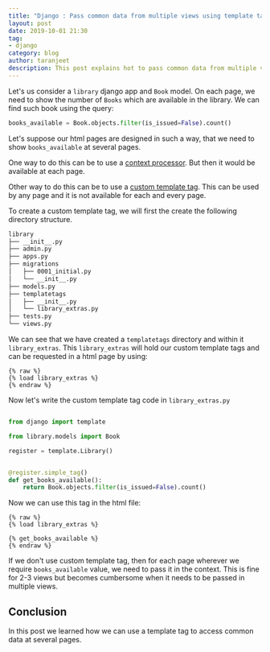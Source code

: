 ```yaml
---
title: "Django : Pass common data from multiple views using template tags"
layout: post
date: 2019-10-01 21:30
tag:
- django
category: blog
author: taranjeet
description: This post explains hot to pass common data from multiple views using template tags.
---
```


Let's us consider a `library` django app and `Book` model. On each page, we need to show the number of `Books` which are available in the library. We can find such book using the query:

```python
books_available = Book.objects.filter(is_issued=False).count()
```

Let's suppose our html pages are designed in such a way, that we need to show `books_available` at several pages.

One way to do this can be to use a [context processor](https://docs.djangoproject.com/en/2.2/ref/templates/api/#writing-your-own-context-processors). But then it would be available at each page.

Other way to do this can be to use a [custom template tag](https://docs.djangoproject.com/en/2.2/howto/custom-template-tags). This can be used by any page and it is not available for each and every page.

To create a custom template tag, we will first the create the following directory structure.

```sh
library
├── __init__.py
├── admin.py
├── apps.py
├── migrations
│   ├── 0001_initial.py
│   └── __init__.py
├── models.py
├── templatetags
│   ├── __init__.py
│   └── library_extras.py
├── tests.py
└── views.py
```
We can see that we have created a `templatetags` directory and within it `library_extras`. This `library_extras` will hold our custom template tags and can be requested in a html page by using:

```
{% raw %}
{% load library_extras %}
{% endraw %}
```

Now let's write the custom template tag code in `library_extras.py`

```python

from django import template

from library.models import Book

register = template.Library()


@register.simple_tag()
def get_books_available():
    return Book.objects.filter(is_issued=False).count()
```

Now we can use this tag in the html file:

```
{% raw %}
{% load library_extras %}

{% get_books_available %}
{% endraw %}
```

If we don't use custom template tag, then for each page wherever we require `books_available` value, we need to pass it in the context. This is fine for 2-3 views but becomes cumbersome when it needs to be passed in multiple views.

## Conclusion

In this post we learned how we can use a template tag to access common data at several pages.
